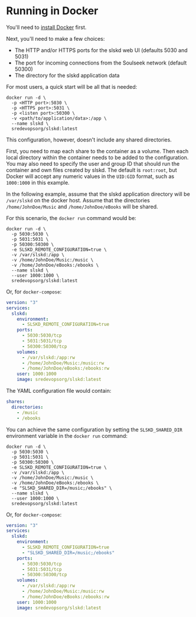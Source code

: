 # Running in Docker

You'll need to [install Docker](https://docs.docker.com/get-docker/) first.

Next, you'll need to make a few choices:

* The HTTP and/or HTTPS ports for the slskd web UI (defaults 5030 and 5031)
* The port for incoming connections from the Soulseek network (default 50300)
* The directory for the slskd application data

For most users, a quick start will be all that is needed:

```shell
docker run -d \
  -p <HTTP port>:5030 \
  -p <HTTPS port>:5031 \
  -p <listen port>:50300 \
  -v <path/to/application/data>:/app \
  --name slskd \
  sredevopsorg/slskd:latest
```

This configuration, however, doesn't include any shared directories.

First, you need to map each share to the container as a volume. Then each local directory within the container needs to be added to the configuration. You may also need to specify the user and group ID that should run the container and own files created by slskd. The default is `root:root`, but Docker will accept any numeric values in the `UID:GID` format, such as `1000:1000` in this example.

In the following example, assume that the slskd application directory will be `/var/slskd` on the docker host. Assume that the directories `/home/JohnDoe/Music` and `/home/JohnDoe/eBooks` will be shared. 


For this scenario, the `docker run` command would be:

```shell
docker run -d \
  -p 5030:5030 \
  -p 5031:5031 \
  -p 50300:50300 \
  -e SLSKD_REMOTE_CONFIGURATION=true \
  -v /var/slskd:/app \
  -v /home/JohnDoe/Music:/music \
  -v /home/JohnDoe/eBooks:/ebooks \
  --name slskd \
  --user 1000:1000 \
  sredevopsorg/slskd:latest
```

Or, for `docker-compose`:

```yaml
version: "3"
services:
  slskd:
    environment:
      - SLSKD_REMOTE_CONFIGURATION=true
    ports:
      - 5030:5030/tcp
      - 5031:5031/tcp
      - 50300:50300/tcp
    volumes:
      - /var/slskd:/app:rw
      - /home/JohnDoe/Music:/music:rw
      - /home/JohnDoe/eBooks:/ebooks:rw
    user: 1000:1000
    image: sredevopsorg/slskd:latest
```
The YAML configuration file would contain:

```yaml
shares:
  directories:
    - /music
    - /ebooks
```

You can achieve the same configuration by setting the `SLSKD_SHARED_DIR` environment variable in the `docker run` command:

```shell
docker run -d \
  -p 5030:5030 \
  -p 5031:5031 \
  -p 50300:50300 \
  -e SLSKD_REMOTE_CONFIGURATION=true \
  -v /var/slskd:/app \
  -v /home/JohnDoe/Music:/music \
  -v /home/JohnDoe/eBooks:/ebooks \
  -e "SLSKD_SHARED_DIR=/music;/ebooks" \
  --name slskd \
  --user 1000:1000 \
  sredevopsorg/slskd:latest
```

Or, for `docker-compose`:

```yaml
version: "3"
services:
  slskd:
    environment:
      - SLSKD_REMOTE_CONFIGURATION=true
      - "SLSKD_SHARED_DIR=/music;/ebooks"
    ports:
      - 5030:5030/tcp
      - 5031:5031/tcp
      - 50300:50300/tcp
    volumes:
      - /var/slskd:/app:rw
      - /home/JohnDoe/Music:/music:rw
      - /home/JohnDoe/eBooks:/ebooks:rw
    user: 1000:1000
    image: sredevopsorg/slskd:latest
```
